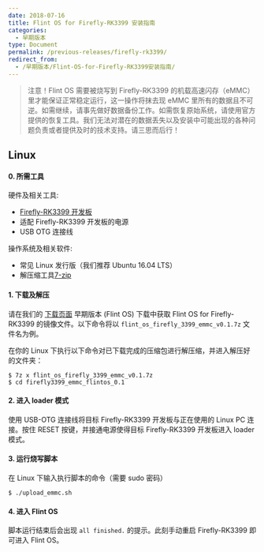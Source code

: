 ```yaml
---
date: 2018-07-16
title: Flint OS for Firefly-RK3399 安装指南
categories:
  - 早期版本
type: Document
permalink: /previous-releases/firefly-rk3399/
redirect_from:
  - /早期版本/Flint-OS-for-Firefly-RK3399安装指南/
---
```

> 注意！Flint OS 需要被烧写到 Firefly-RK3399 的机载高速闪存（eMMC）里才能保证正常稳定运行，这一操作将抹去现 eMMC 里所有的数据且不可逆。如需继续，请事先做好数据备份工作。如需恢复原始系统，请使用官方提供的恢复工具。我们无法对潜在的数据丢失以及安装中可能出现的各种问题负责或者提供及时的技术支持。请三思而后行！

## Linux

#### 0. 所需工具
  
硬件及相关工具:
* [Firefly-RK3399 开发板](http://www.t-firefly.com/product/rk3399.html)
* 适配 Firefly-RK3399 开发板的电源
* USB OTG 连接线
	
操作系统及相关软件:
* 常见 Linux 发行版（我们推荐 Ubuntu 16.04 LTS）
* 解压缩工具[7-zip](http://www.7-zip.org/)
	
#### 1. 下载及解压

请在我们的 [下载页面](https://fydeos.com/download/) 早期版本 (Flint OS) 下载中获取 Flint OS for Firefly-RK3399 的镜像文件。以下命令将以 `flint_os_firefly_3399_emmc_v0.1.7z` 文件名为例。

在你的 Linux 下执行以下命令对已下载完成的压缩包进行解压缩，并进入解压好的文件夹：

```
$ 7z x flint_os_firefly_3399_emmc_v0.1.7z
$ cd firefly3399_emmc_flintos_0.1
```

#### 2. 进入 loader 模式

使用 USB-OTG 连接线将目标 Firefly-RK3399 开发板与正在使用的 Linux PC 连接。按住 RESET 按键，并接通电源使得目标 Firefly-RK3399 开发板进入 loader 模式。

#### 3. 运行烧写脚本

在 Linux 下输入执行脚本的命令（需要 sudo 密码）

```
$ ./upload_emmc.sh
```

#### 4. 进入 Flint OS

脚本运行结束后会出现 `all finished.` 的提示。此刻手动重启 Firefly-RK3399 即可进入 Flint OS。
